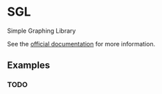 # SGL
Simple Graphing Library

See the [official documentation](https://veselink1.github.io/SGL-Docs/annotated.html) for more information.

## Examples
### TODO
